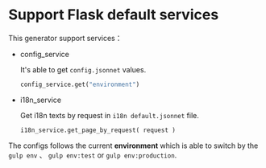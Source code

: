 Support Flask default services
======================================

This generator support services：

* config_service

  It's able to get `config.jsonnet` values.

  ```py
  config_service.get("environment")
  ```

* i18n_service

  Get i18n texts by request in `i18n default.jsonnet` file.
  ```py
  i18n_service.get_page_by_request( request )
  ```

The configs follows the current **environment** which is able to switch by the `gulp env` 、 `gulp env:test` or `gulp env:production`.

